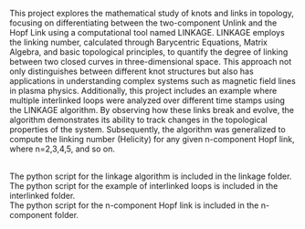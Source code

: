 This project explores the mathematical study of knots and links in topology, focusing on differentiating between the two-component Unlink and the Hopf Link using a computational tool named LINKAGE. LINKAGE employs the linking number, calculated through Barycentric Equations, Matrix Algebra, and basic topological principles, to quantify the degree of linking between two closed curves in three-dimensional space. This approach not only distinguishes between different knot structures but also has applications in understanding complex systems such as magnetic field lines in plasma physics. Additionally, this project includes an example where multiple interlinked loops were analyzed over different time stamps using the LINKAGE algorithm. By observing how these links break and evolve, the algorithm demonstrates its ability to track changes in the topological properties of the system. Subsequently, the algorithm was generalized to compute the linking number (Helicity) for any given n-component Hopf link, where n=2,3,4,5, and so on.

<br>
The python script for the linkage algorithm is included in the linkage folder.
<br>
The python script for the example of interlinked loops is included in the interlinked folder.
<br>
The python script for the n-component Hopf link is included in the n-component folder.
